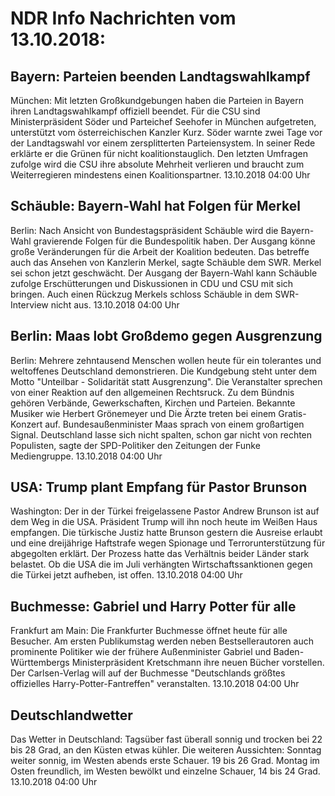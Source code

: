 # NDR Info Nachrichten vom 13.10.2018:


## Bayern: Parteien beenden Landtagswahlkampf
München: Mit letzten Großkundgebungen haben die Parteien in Bayern ihren Landtagswahlkampf offiziell beendet. Für die CSU sind Ministerpräsident Söder und Parteichef Seehofer in München aufgetreten, unterstützt vom österreichischen Kanzler Kurz. Söder warnte zwei Tage vor der Landtagswahl vor einem zersplitterten Parteiensystem. In seiner Rede erklärte er die Grünen für nicht koalitionstauglich. Den letzten Umfragen zufolge wird die CSU ihre absolute Mehrheit verlieren und braucht zum Weiterregieren mindestens einen Koalitionspartner. 13.10.2018 04:00 Uhr 

## Schäuble: Bayern-Wahl hat Folgen für Merkel
Berlin: Nach Ansicht von Bundestagspräsident Schäuble wird die Bayern-Wahl gravierende Folgen für die Bundespolitik haben. Der Ausgang könne große Veränderungen für die Arbeit der Koalition bedeuten. Das betreffe auch das Ansehen von Kanzlerin Merkel, sagte Schäuble dem SWR. Merkel sei schon jetzt geschwächt. Der Ausgang der Bayern-Wahl kann Schäuble zufolge Erschütterungen und Diskussionen in CDU und CSU mit sich bringen. Auch einen Rückzug Merkels schloss Schäuble in dem SWR-Interview nicht aus. 13.10.2018 04:00 Uhr 

## Berlin: Maas lobt Großdemo gegen Ausgrenzung
Berlin: Mehrere zehntausend Menschen wollen heute für ein tolerantes und weltoffenes Deutschland demonstrieren. Die Kundgebung steht unter dem Motto "Unteilbar - Solidarität statt Ausgrenzung". Die Veranstalter sprechen von einer Reaktion auf den allgemeinen  Rechtsruck. Zu dem Bündnis gehören Verbände, Gewerkschaften, Kirchen und Parteien. Bekannte Musiker wie Herbert Grönemeyer und Die Ärzte treten bei einem Gratis-Konzert auf. Bundesaußenminister Maas sprach von einem großartigen Signal. Deutschland lasse sich nicht spalten, schon gar nicht von rechten Populisten, sagte der SPD-Politiker den Zeitungen der Funke Mediengruppe. 13.10.2018 04:00 Uhr 

## USA: Trump plant Empfang für Pastor Brunson
Washington: Der in der Türkei freigelassene Pastor Andrew Brunson ist auf dem Weg in die USA. Präsident Trump will ihn noch heute im Weißen Haus empfangen. Die türkische Justiz hatte Brunson gestern die Ausreise erlaubt und eine dreijährige Haftstrafe wegen Spionage und Terrorunterstützung für abgegolten erklärt. Der Prozess hatte das Verhältnis beider Länder stark belastet. Ob die USA die im Juli verhängten Wirtschaftssanktionen gegen die Türkei jetzt aufheben, ist offen. 13.10.2018 04:00 Uhr 

## Buchmesse: Gabriel und Harry Potter für alle
Frankfurt am Main: Die Frankfurter Buchmesse öffnet heute für alle Besucher. Am ersten Publikumstag werden neben Bestsellerautoren auch prominente Politiker wie der frühere Außenminister Gabriel und Baden-Württembergs  Ministerpräsident Kretschmann ihre neuen Bücher vorstellen. Der Carlsen-Verlag will auf der Buchmesse "Deutschlands größtes offizielles Harry-Potter-Fantreffen" veranstalten. 13.10.2018 04:00 Uhr 

## Deutschlandwetter
Das Wetter in Deutschland:
Tagsüber fast überall sonnig und trocken bei 22 bis 28 Grad, an den Küsten etwas kühler. Die weiteren Aussichten:
Sonntag weiter sonnig, im Westen abends erste Schauer. 19 bis 26 Grad. Montag im Osten freundlich, im Westen bewölkt und einzelne Schauer, 14 bis 24 Grad. 13.10.2018 04:00 Uhr 
